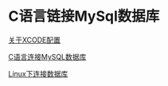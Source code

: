 # C语言链接MySql数据库

<!-- create time: 2014-10-24 14:41:00  -->

[关于XCODE配置](http://www.th7.cn/Program/IOS/201405/207900.shtml)

[C语言连接MySQL数据库](http://blog.csdn.net/lgouc/article/details/7550108)

[Linux下连接数据库](http://www.oschina.net/code/snippet_242134_22358)